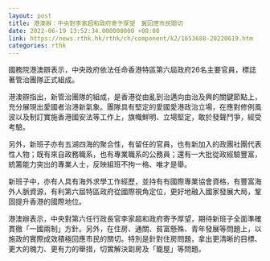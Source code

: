 ```yaml
---
layout: post
title: 港澳辦：中央對李家超和政府寄予厚望　冀回應市民關切
date: 2022-06-19 13:52:34.000000000 +08:00
link: https://news.rthk.hk/rthk/ch/component/k2/1653688-20220619.htm
categories: rthk
---
```


國務院港澳辧表示，中央政府依法任命香港特區第六屆政府26名主要官員，標誌著管治團隊正式組成。

港澳辧指出，新管治團隊的組成，是香港從由亂到治邁向由治及興的關鍵節點上，充分展現出愛國者治港新氣象。團隊具有堅定的愛國愛港政治立場，在應對修例風波以及制訂實施香港國安法等工作上，旗幟鮮明、立場堅定，敢於發聲鬥爭，經受考驗。

另外，新班子亦有五湖四海的聚合性，有留任的官員，也有新加入的政團社團代表性人物；既有來自政務職系，也有專業職系的公務員；還有一大批從政經驗豐富，統籌能力突出的專業人士，反映組班不拘一格、唯才是舉。

新班子中，亦有人具有海外求學工作經歷，並持有有國際專業協會資格，有豐富海外人脈資源，有利第六屆特區政府從國際視角定位，更好地融入國家發展大局，鞏固提升香港的國際地位。 

港澳辦表示，中央對第六任行政長官李家超和政府寄予厚望，期待新班子全面準確貫徹「一國兩制」方針。另外，在住房、通關、貧富懸殊、青年發展等問題上，以施政的實際成效積極回應市民的關切。特別是針對住房問題，拿出更清晰的目標、更大的魄力、更有力的舉措，切實解決劏房及「籠屋」等問題。
